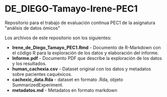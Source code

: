 # DE_DIEGO-Tamayo-Irene-PEC1
Repositorio para el trabajo de evaluación continua PEC1 de la asignatura "análisis de datos ómicos"

Los archivos de este repositorio son los siguientes:
-   **Irene_de_Diego_Tamayo_PEC1.Rmd** - Documento de R-Markdown con el código R para la exploración de los datos y elaboración del informe.
-   **Informe.pdf** - Documento PDF que describe la exploración de los datos y los resultados.
-   **human_cachexia.csv** - Dataset original con los datos y metadatos sobre pacientes caquéxicos.
-   **cachexic_data.Rda** - dataset en formato .Rda, objeto SummarizedExperiment.
-   **metadatos.md** - Metadatos en formato markdown
